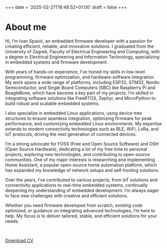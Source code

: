 +++
date = '2025-02-21T16:48:52+01:00'
draft = false
+++

# About me

Hi, I’m Ivan Spasić, an embedded firmware developer with a passion for creating efficient, reliable, and innovative solutions. I graduated from the University of Zagreb, Faculty of Electrical Engineering and Computing, with a degree in Electrical Engineering and Information Technology, specializing in embedded systems and firmware development.

With years of hands-on experience, I’ve honed my skills in low-level programming, firmware optimization, and hardware-software integration. My work spans a wide range of platforms, including ESP32, STM32, Nordic Semiconductor, and Single Board Computers (SBC) like Raspberry Pi and BeagleBone, which have become a key part of my projects. I’m skilled in integrating software solutions like FreeRTOS, Zephyr, and MicroPython to build robust and scalable embedded systems.

I also specialize in embedded Linux applications, using device tree structures to ensure seamless integration, optimizing firmware for peak performance, and customizing embedded Linux environments. My expertise extends to modern connectivity technologies such as BLE, WiFi, LoRa, and IoT protocols, driving the next generation of connected devices.

I’m a strong advocate for FOSS (Free and Open Source Software) and OSH (Open Source Hardware), dedicating a lot of my free time to personal projects, exploring new technologies, and contributing to open-source communities. One of my major interests is researching and implementing Home Assistant, a popular open-source home automation platform, which has expanded my knowledge of network setups and self-hosting solutions.

Over the years, I’ve contributed to various projects, from IoT solutions and connectivity applications to real-time embedded systems, continually deepening my understanding of embedded development. I’m always eager to face new challenges with creative and efficient solutions.

Whether you need firmware developed from scratch, existing code optimized, or guidance on integrating advanced technologies, I’m here to help. My focus is to deliver tailored, stable, and efficient solutions for your needs.

<br>

<a href="/docs/resume.pdf" class="cv-link">Download CV</a>




